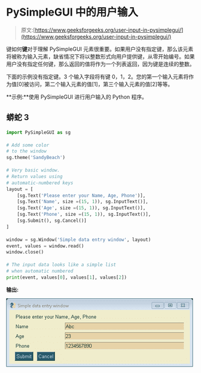 # PySimpleGUI 中的用户输入

> 原文:[https://www.geeksforgeeks.org/user-input-in-pysimplegui/](https://www.geeksforgeeks.org/user-input-in-pysimplegui/)

键如何**键**对于理解 PySimpleGUI 元素很重要。如果用户没有指定键，那么该元素将被称为输入元素，缺省情况下将以整数形式向用户提供键，从零开始编号。如果用户没有指定任何键，那么返回的值将作为一个列表返回，因为键是连续的整数。

下面的示例没有指定键。3 个输入字段将有键 0，1，2。您的第一个输入元素将作为值[0]被访问，第二个输入元素的值[1]，第三个输入元素的值[2]等等。

**示例:**使用 PySimpleGUI 进行用户输入的 Python 程序。

## 蟒蛇 3

```py
import PySimpleGUI as sg

# Add some color
# to the window
sg.theme('SandyBeach')     

# Very basic window.
# Return values using
# automatic-numbered keys
layout = [
    [sg.Text('Please enter your Name, Age, Phone')],
    [sg.Text('Name', size =(15, 1)), sg.InputText()],
    [sg.Text('Age', size =(15, 1)), sg.InputText()],
    [sg.Text('Phone', size =(15, 1)), sg.InputText()],
    [sg.Submit(), sg.Cancel()]
]

window = sg.Window('Simple data entry window', layout)
event, values = window.read()
window.close()

# The input data looks like a simple list 
# when automatic numbered
print(event, values[0], values[1], values[2])   
```

**输出:**

[![](img/8fbcd1b76e0e3cdfc3f630690d0474bb.png)](https://media.geeksforgeeks.org/wp-content/uploads/20200515110507/b103.png)